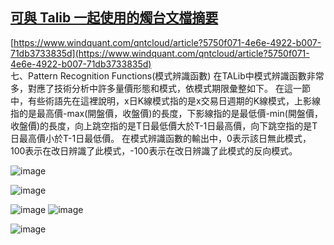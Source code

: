 ## [可與 Talib 一起使用的燭台文檔摘要](https://qiita.com/Muragaruhae/items/52be071da240440eca66)

[https://www.windquant.com/qntcloud/article?5750f071-4e6e-4922-b007-71db3733835d](https://www.windquant.com/qntcloud/article?5750f071-4e6e-4922-b007-71db3733835d)  
七、Pattern Recognition Functions(模式辨識函數) 
在TALib中模式辨識函數非常多，對應了技術分析中許多量價形態和模式，依模式期限彙整如下。 在這一節中，有些術語先在這裡說明，x日K線模式指的是x交易日週期的K線模式，上影線指的是最高價-max(開盤價，收盤價)的長度，下影線指的是最低價-min(開盤價，收盤價)的長度，向上跳空指的是T日最低價大於T-1日最高價，向下跳空指的是T日最高價小於T-1日最低價。
在模式辨識函數的輸出中，0表示該日無此模式，100表示​​在改日辨識了此模式，-100表示​​在改日辨識了此模式的反向模式。

![image](https://github.com/cloudaipro/AI4StockMarket/assets/47704397/ff88e705-cf07-46ab-9717-eee34d40195e)  

![image](https://github.com/cloudaipro/AI4StockMarket/assets/47704397/9c68d601-925c-4327-934b-8c3caec21c11)

![image](https://github.com/cloudaipro/AI4StockMarket/assets/47704397/7eb447cb-b103-4397-b547-c6b2543f8de2)
![image](https://github.com/cloudaipro/AI4StockMarket/assets/47704397/c98d6e87-4ed1-488c-b026-44589565f9bf)

![image](https://github.com/cloudaipro/AI4StockMarket/assets/47704397/000d7feb-b7bb-4a02-af6f-41228ec47a31)
